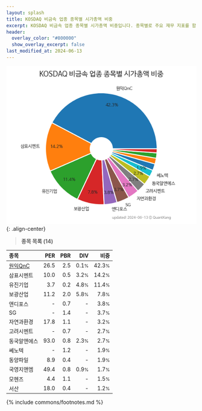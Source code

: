 ```yaml
---
layout: splash
title: KOSDAQ 비금속 업종 종목별 시가총액 비중
excerpt: KOSDAQ 비금속 업종 종목별 시가총액 비중입니다. 종목별로 주요 재무 지표를 함께 표시합니다.
header:
  overlay_color: "#800000"
  show_overlay_excerpt: false
last_modified_at: 2024-06-13
---
```



![KOSDAQ 비금속 업종 종목별 시가총액 비중](/stats/sector/images/kosdaq_업종_비금속_종목.png){: .align-center}


> **종목 목록 (14)**<a id="list"></a>

| **종목** | **PER** | **PBR** | **DIV** | **비중** |
| :------- | ------: | ------: | ------: | -------: |
| [원익QnC](/074600/) | 26.5 | 2.5 | 0.1<small>%</small> | 42.3<small>%</small> |
| 삼표시멘트 | 10.0 | 0.5 | 3.2<small>%</small> | 14.2<small>%</small> |
| 유진기업 | 3.7 | 0.2 | 4.8<small>%</small> | 11.4<small>%</small> |
| 보광산업 | 11.2 | 2.0 | 5.8<small>%</small> | 7.8<small>%</small> |
| 앤디포스 | - | 0.7 | - | 3.8<small>%</small> |
| SG | - | 1.4 | - | 3.7<small>%</small> |
| 자연과환경 | 17.8 | 1.1 | - | 3.2<small>%</small> |
| 고려시멘트 | - | 0.7 | - | 2.7<small>%</small> |
| 동국알앤에스 | 93.0 | 0.8 | 2.3<small>%</small> | 2.7<small>%</small> |
| 쎄노텍 | - | 1.2 | - | 1.9<small>%</small> |
| 동양파일 | 8.9 | 0.4 | - | 1.9<small>%</small> |
| 국영지앤엠 | 49.4 | 0.8 | 0.9<small>%</small> | 1.7<small>%</small> |
| 모헨즈 | 4.4 | 1.1 | - | 1.5<small>%</small> |
| 서산 | 18.0 | 0.4 | - | 1.2<small>%</small> |

{% include commons/footnotes.md %}
